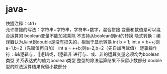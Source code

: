 # java-
快捷注释：ctrl+\
允许拼接的写法：字符串+字符串，字符串+数字，混合拼接
变量和数值是可以混合运算的
boolean变量不能加减乘除
不支持从boolean到int的转换
隐式转换：编译器认为从int到double是没有损失的，相当于显示转换
int b = 1;
int a = b++;则a=1,b=2（先赋值再自加）
int a = ++b;则a=2,b=2（先自加再赋值）
逻辑操作符：&&逻辑与，||逻辑或，!逻辑非
进行与、或、非的运算变量必须均为boolean类型
关系表达式的值为boolean类型
整型的除法运算结果不保留小数部分
double型的除法运算结果保留小数部分
